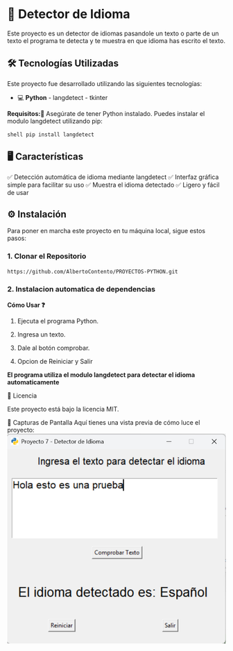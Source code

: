# 📖 Detector de Idioma

Este proyecto es un detector de idiomas pasandole un texto o parte de un texto el programa te detecta y te muestra en que idioma has escrito el texto.

## 🛠️ Tecnologías Utilizadas
Este proyecto fue desarrollado utilizando las siguientes tecnologías:

- 💻 **Python** - langdetect - tkinter

**Requisitos:📑**
Asegúrate de tener Python instalado. Puedes instalar el modulo langdetect utilizando pip:
```shell
shell pip install langdetect
```

## 🖥️ Características

✅ Detección automática de idioma mediante langdetect
✅ Interfaz gráfica simple para facilitar su uso
✅ Muestra el idioma detectado
✅ Ligero y fácil de usar

## ⚙️ Instalación
Para poner en marcha este proyecto en tu máquina local, sigue estos pasos:

### 1. Clonar el Repositorio

```bash
https://github.com/AlbertoContento/PROYECTOS-PYTHON.git
```

### 2. Instalacion automatica de dependencias

**Cómo Usar ❓**

1.  Ejecuta el programa Python.

2.  Ingresa un texto.

3.  Dale al botón comprobar.

4.  Opcion de Reiniciar y Salir

**El programa utiliza el modulo langdetect para detectar el idioma automaticamente**

📄 Licencia

Este proyecto está bajo la licencia MIT.

🎨 Capturas de Pantalla
Aquí tienes una vista previa de cómo luce el proyecto:
![Pantalla Principal](https://github.com/AlbertoContento/PROYECTOS-PYTHON/blob/main/PROYECTO07%20-%20Detector%20de%20Idioma/Captura%20_de_pantalla.png)
